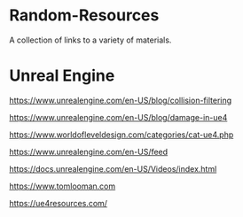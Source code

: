 # Random-Resources
A collection of links to a variety of materials.

<h1>Unreal Engine</h1>

https://www.unrealengine.com/en-US/blog/collision-filtering

https://www.unrealengine.com/en-US/blog/damage-in-ue4

https://www.worldofleveldesign.com/categories/cat-ue4.php

https://www.unrealengine.com/en-US/feed

https://docs.unrealengine.com/en-US/Videos/index.html

https://www.tomlooman.com

https://ue4resources.com/
